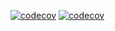 [![codecov](https://coverage.dubizzlecloud.com/gle/olx:dubizzle:developers:mobile:ios/ios-dubizzle-shared/branch/develop/graph/badge.svg?token=SAveUgcl2s)](https://coverage.dubizzlecloud.com/gle/olx:dubizzle:developers:mobile:ios/ios-dubizzle-shared)
[![codecov](https://coverage.dubizzlecloud.com/gle/olx:dubizzle:developers:mobile:ios/ios-dubizzle-property/branch/develop/graphs/commits.svg?token=BSz54XIPT5)](https://coverage.dubizzlecloud.com/gle/olx:dubizzle:developers:mobile:android/android-dubizzle-property)
